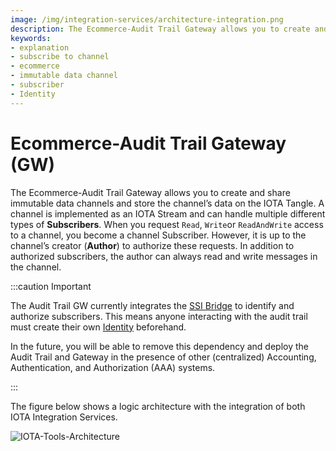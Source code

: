 ```yaml
---
image: /img/integration-services/architecture-integration.png
description: The Ecommerce-Audit Trail Gateway allows you to create and share immutable data channels and store the channel’s data on the IOTA Tangle.
keywords:
- explanation
- subscribe to channel
- ecommerce
- immutable data channel
- subscriber
- Identity
---
```

# Ecommerce-Audit Trail Gateway (GW)

The Ecommerce-Audit Trail Gateway allows you to create and share immutable data channels and store the channel’s data on
the IOTA Tangle. A channel is implemented as an IOTA Stream and can handle multiple different types of **Subscribers**.
When you request `Read`, `Write`or `ReadAndWrite` access to a channel, you become a channel Subscriber. However, it is
up to the channel’s creator (**Author**) to authorize these requests. In addition to authorized subscribers, the author
can always read and write messages in the channel.

:::caution Important 

The Audit Trail GW currently integrates the [SSI Bridge](../SSI-bridge/introduction.md)
to identify and authorize subscribers. This means anyone interacting with the audit trail must create their
own [Identity](../../identity.md) beforehand.

In the future, you will be able to remove this dependency and deploy the Audit Trail and Gateway in the presence of
other (centralized) Accounting, Authentication, and Authorization (AAA) systems.

:::

The figure below shows a logic architecture with the integration of both IOTA Integration Services.

![IOTA-Tools-Architecture](/img/integration-services/architecture-integration.png)


